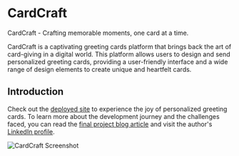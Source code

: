 # CardCraft
CardCraft - Crafting memorable moments, one card at a time.

CardCraft is a captivating greeting cards platform that brings back the art of card-giving in a digital world. This platform allows users to design and send personalized greeting cards, providing a user-friendly interface and a wide range of design elements to create unique and heartfelt cards.

## Introduction

Check out the [deployed site](https://www.cardcraft.com) to experience the joy of personalized greeting cards. To learn more about the development journey and the challenges faced, you can read the [final project blog article](https://medium.com/@agidza/from-concept-to-completion-adventures-in-developing-a-greeting-cards-platform-c82906d3ae64) and visit the author's [LinkedIn profile](https://www.linkedin.com/in/lynnagidza/).

![CardCraft Screenshot](./screenshots/cardcraft-screenshot.png)

